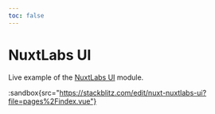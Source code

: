 ```yaml
---
toc: false
---
```


# NuxtLabs UI

Live example of the [NuxtLabs UI](https://ui.nuxtlabs.com) module.

:sandbox{src="https://stackblitz.com/edit/nuxt-nuxtlabs-ui?file=pages%2Findex.vue"}
